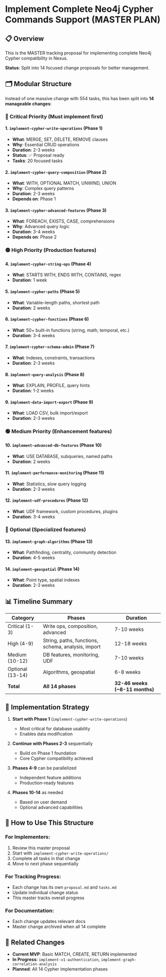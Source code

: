 # Implement Complete Neo4j Cypher Commands Support (MASTER PLAN)

## 📋 Overview

This is the MASTER tracking proposal for implementing complete Neo4j Cypher compatibility in Nexus.

**Status**: Split into 14 focused change proposals for better management.

## 🗂️ Modular Structure

Instead of one massive change with 554 tasks, this has been split into **14 manageable changes**:

### 🔴 Critical Priority (Must implement first)

#### 1. `implement-cypher-write-operations` (Phase 1)
- **What**: MERGE, SET, DELETE, REMOVE clauses
- **Why**: Essential CRUD operations
- **Duration**: 2-3 weeks
- **Status**: ✅ Proposal ready
- **Tasks**: 20 focused tasks

#### 2. `implement-cypher-query-composition` (Phase 2)
- **What**: WITH, OPTIONAL MATCH, UNWIND, UNION
- **Why**: Complex query patterns
- **Duration**: 2-3 weeks
- **Depends on**: Phase 1

#### 3. `implement-cypher-advanced-features` (Phase 3)
- **What**: FOREACH, EXISTS, CASE, comprehensions
- **Why**: Advanced query logic
- **Duration**: 3-4 weeks
- **Depends on**: Phase 2

### 🟡 High Priority (Production features)

#### 4. `implement-cypher-string-ops` (Phase 4)
- **What**: STARTS WITH, ENDS WITH, CONTAINS, regex
- **Duration**: 1 week

#### 5. `implement-cypher-paths` (Phase 5)
- **What**: Variable-length paths, shortest path
- **Duration**: 2 weeks

#### 6. `implement-cypher-functions` (Phase 6)
- **What**: 50+ built-in functions (string, math, temporal, etc.)
- **Duration**: 3-4 weeks

#### 7. `implement-cypher-schema-admin` (Phase 7)
- **What**: Indexes, constraints, transactions
- **Duration**: 2-3 weeks

#### 8. `implement-query-analysis` (Phase 8)
- **What**: EXPLAIN, PROFILE, query hints
- **Duration**: 1-2 weeks

#### 9. `implement-data-import-export` (Phase 9)
- **What**: LOAD CSV, bulk import/export
- **Duration**: 2-3 weeks

### 🟢 Medium Priority (Enhancement features)

#### 10. `implement-advanced-db-features` (Phase 10)
- **What**: USE DATABASE, subqueries, named paths
- **Duration**: 2 weeks

#### 11. `implement-performance-monitoring` (Phase 11)
- **What**: Statistics, slow query logging
- **Duration**: 2-3 weeks

#### 12. `implement-udf-procedures` (Phase 12)
- **What**: UDF framework, custom procedures, plugins
- **Duration**: 3-4 weeks

### 🔵 Optional (Specialized features)

#### 13. `implement-graph-algorithms` (Phase 13)
- **What**: Pathfinding, centrality, community detection
- **Duration**: 4-5 weeks

#### 14. `implement-geospatial` (Phase 14)
- **What**: Point type, spatial indexes
- **Duration**: 2-3 weeks

## 📊 Timeline Summary

| Category | Phases | Duration |
|----------|--------|----------|
| Critical (1-3) | Write ops, composition, advanced | 7-10 weeks |
| High (4-9) | String, paths, functions, schema, analysis, import | 12-18 weeks |
| Medium (10-12) | DB features, monitoring, UDF | 7-10 weeks |
| Optional (13-14) | Algorithms, geospatial | 6-8 weeks |
| **Total** | **All 14 phases** | **32-46 weeks (~8-11 months)** |

## 🎯 Implementation Strategy

1. **Start with Phase 1** (`implement-cypher-write-operations`)
   - Most critical for database usability
   - Enables data modification
   
2. **Continue with Phases 2-3** sequentially
   - Build on Phase 1 foundation
   - Core Cypher compatibility achieved

3. **Phases 4-9** can be parallelized
   - Independent feature additions
   - Production-ready features

4. **Phases 10-14** as needed
   - Based on user demand
   - Optional advanced capabilities

## 📝 How to Use This Structure

### For Implementers:
1. Review this master proposal
2. Start with `implement-cypher-write-operations/`
3. Complete all tasks in that change
4. Move to next phase sequentially

### For Tracking Progress:
- Each change has its own `proposal.md` and `tasks.md`
- Update individual change status
- This master tracks overall progress

### For Documentation:
- Each change updates relevant docs
- Master change archived when all 14 complete

## 🔗 Related Changes

- **Current MVP**: Basic MATCH, CREATE, RETURN implemented
- **In Progress**: `implement-v1-authentication`, `implement-graph-correlation-analysis`
- **Planned**: All 14 Cypher implementation phases

